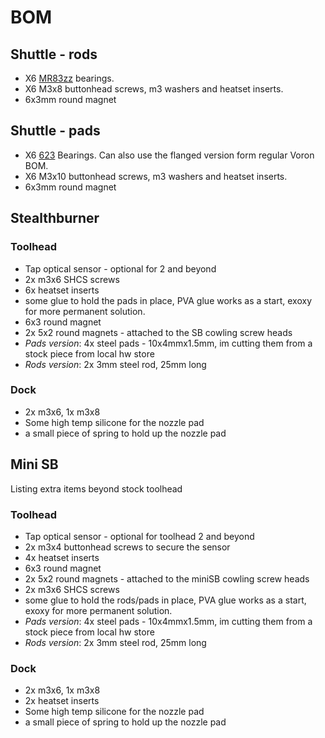 # BOM

## Shuttle - rods
 
 - X6 [MR83zz](https://google.com/search?q=MR83zz) bearings.
 - X6 M3x8 buttonhead screws, m3 washers and heatset inserts.
 - 6x3mm round magnet

## Shuttle - pads
 
 - X6 [623](https://google.com/search?q=623) Bearings. Can also use the flanged version form regular Voron BOM.
 - X6 M3x10 buttonhead screws, m3 washers and heatset inserts.
 - 6x3mm round magnet

## Stealthburner

### Toolhead

 - Tap optical sensor - optional for 2 and beyond
 - 2x m3x6 SHCS screws
 - 6x heatset inserts
 - some glue to hold the pads in place, PVA glue works as a start, exoxy for more permanent solution.
 - 6x3 round magnet
 - 2x 5x2 round magnets - attached to the SB cowling screw heads
 - *Pads version*: 4x steel pads - 10x4mmx1.5mm, im cutting them from a stock piece from local hw store
 - *Rods version*: 2x 3mm steel rod, 25mm long 

### Dock

 - 2x m3x6, 1x m3x8
 - Some high temp silicone for the nozzle pad
 - a small piece of spring to hold up the nozzle pad


## Mini SB

Listing extra items beyond stock toolhead

### Toolhead

 - Tap optical sensor - optional for toolhead 2 and beyond
 - 2x m3x4 buttonhead screws to secure the sensor
 - 4x heatset inserts
 - 6x3 round magnet
 - 2x 5x2 round magnets - attached to the miniSB cowling screw heads
 - 2x m3x6 SHCS screws
 - some glue to hold the rods/pads in place, PVA glue works as a start, exoxy for more permanent solution.
 - *Pads version*: 4x steel pads - 10x4mmx1.5mm, im cutting them from a stock piece from local hw store
 - *Rods version*: 2x 3mm steel rod, 25mm long 

### Dock

 - 2x m3x6, 1x m3x8
 - 2x heatset inserts
 - Some high temp silicone for the nozzle pad
 - a small piece of spring to hold up the nozzle pad
